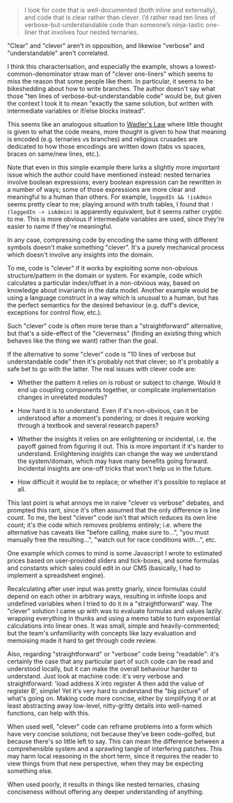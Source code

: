 > I look for code that is well-documented (both inline and externally), and code
> that is clear rather than clever. I’d rather read ten lines of
> verbose-but-understandable code than someone’s ninja-tastic one-liner that
> involves four nested ternaries.

"Clear" and "clever" aren't in opposition, and likewise "verbose" and
"understandable" aren't correlated.

I think this characterisation, and especially the example, shows a
lowest-common-denominator straw man of "clever one-liners" which seems to miss
the reason that some people like them. In particular, it seems to be
bikeshedding about how to write branches. The author doesn't say what those "ten
lines of verbose-but-understandable code" would be, but given the context I took
it to mean "exactly the same solution, but written with intermediate variables
or if/else blocks instead".

This seems like an analogous situation to
[Wadler's Law](https://wiki.haskell.org/Wadler's_Law) where little thought is
given to what the code means, more thought is given to how that meaning is
encoded (e.g. ternaries vs branches) and religious crusades are dedicated to
how those encodings are written down (tabs vs spaces, braces on same/new lines,
etc.).

Note that even in this simple example there lurks a slightly more important
issue which the author could have mentioned instead: nested ternaries involve
boolean expressions; every boolean expression can be rewritten in a number of
ways; some of those expressions are more clear and meaningful to a human than
others. For example, `loggedIn && !isAdmin` seems pretty clear to me; playing
around with truth tables, I found that `!(loggedIn -> isAdmin)` is apparently
equivalent, but it seems rather cryptic to me. This is more obvious if
intermediate variables are used, since they're easier to name if they're
meaningful.

In any case, compressing code by encoding the same thing with different symbols
doesn't make something "clever". It's a purely mechanical process which doesn't
involve any insights into the domain.

To me, code is "clever" if it works by exploiting some non-obvious
structure/pattern in the domain or system. For example, code which calculates a
particular index/offset in a non-obvious way, based on knowledge about
invariants in the data model. Another example would be using a language
construct in a way which is unusual to a human, but has the perfect semantics
for the desired behaviour (e.g. duff's device, exceptions for control flow,
etc.).

Such "clever" code is often more terse than a "straightforward" alternative, but
that's a side-effect of the "cleverness" (finding an existing thing which
behaves like the thing we want) rather than the goal.

If the alternative to some "clever" code is "10 lines of verbose but
understandable code" then it's probably not that clever; so it's probably a safe
bet to go with the latter. The real issues with clever code are:

 - Whether the pattern it relies on is robust or subject to change. Would it end
   up coupling components together, or complicate implementation changes in
   unrelated modules?

 - How hard it is to understand. Even if it's non-obvious, can it be understood
   after a moment's pondering; or does it require working through a textbook and
   several research papers?

 - Whether the insights it relies on are enlightening or incidental, i.e. the
   payoff gained from figuring it out. This is more important if it's harder to
   understand. Enlightening insights can change the way we understand the
   system/domain, which may have many benefits going forward. Incidental
   insights are one-off tricks that won't help us in the future.

 - How difficult it would be to replace; or whether it's possible to replace at
   all.

This last point is what annoys me in naive "clever vs verbose" debates, and
prompted this rant, since it's often assumed that the only difference is line
count. To me, the best "clever" code isn't that which reduces its own line
count; it's the code which removes problems entirely; i.e. where the alternative
has caveats like "before calling, make sure to...", "you must manually free the
resulting...", "watch out for race conditions with...", etc.

One example which comes to mind is some Javascript I wrote to estimated prices
based on user-provided sliders and tick-boxes, and some formulas and constants
which sales could edit in our CMS (basically, I had to implement a spreadsheet
engine).

Recalculating after user input was pretty gnarly, since formulas could depend on
each other in arbitrary ways, resulting in infinite loops and undefined
variables when I tried to do it in a "straightforward" way. The "clever"
solution I came up with was to evaluate formulas and values lazily: wrapping
everything in thunks and using a memo table to turn exponential calculations
into linear ones. It was small, simple and heavily-commented; but the team's
unfamiliarity with concepts like lazy evaluation and memoising made it hard to
get through code review.

Also, regarding "straightforward" or "verbose" code being "readable": it's
certainly the case that any particular part of such code can be read and
understood locally, but it can make the overall behaviour harder to
understand. Just look at machine code: it's very verbose and straightforward:
'load address X into register A then add the value of register B', simple! Yet
it's very hard to understand the "big picture" of what's going on. Making code
more concise, either by simplifying it or at least abstracting away low-level,
nitty-gritty details into well-named functions, can help with this.

When used well, "clever" code can reframe problems into a form which have very
concise solutions; not because they've been code-golfed, but because there's so
little left to say. This can mean the difference between a comprehensible system
and a sprawling tangle of interfering patches. This may harm local reasoning in
the short term, since it requires the reader to view things from that new
perspective, when they may be expecting something else.

When used poorly, it results in things like nested ternaries, chasing
conciseness without offering any deeper understanding of anything.
